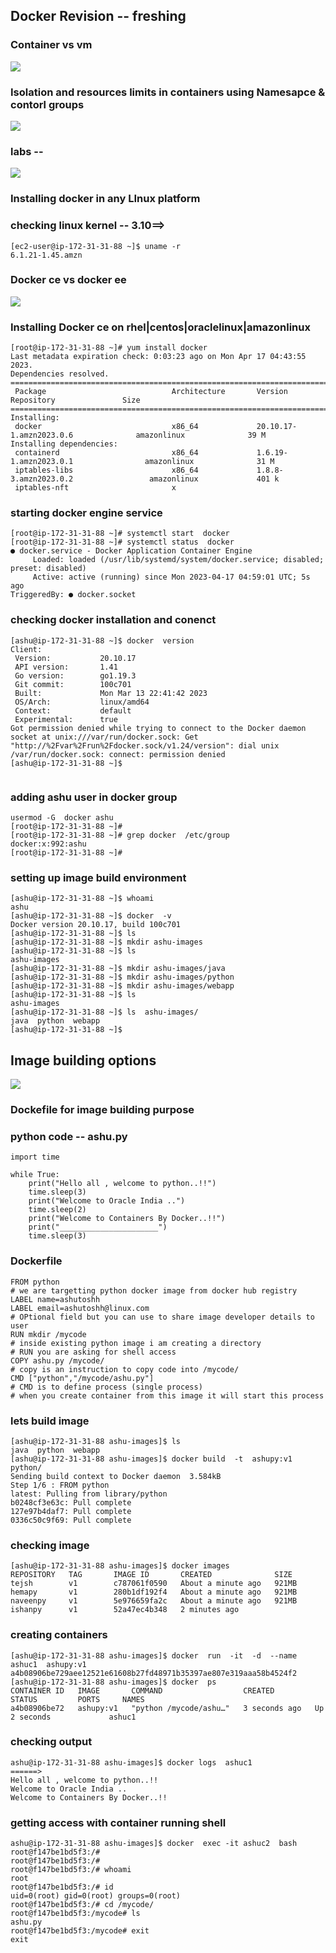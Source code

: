 ## Docker Revision -- freshing 

### Container vs vm 

<img src="vmc.png">

### Isolation and resources limits in containers using Namesapce & contorl groups 

<img src="cgns.png">

### labs -- 

<img src="lab.png">

### Installing docker in any LInux platform 

### checking linux kernel -- 3.10==>

```
[ec2-user@ip-172-31-31-88 ~]$ uname -r
6.1.21-1.45.amzn
```

### Docker ce vs docker ee

<img src="ce.png">

### Installing Docker ce on rhel|centos|oraclelinux|amazonlinux

```
[root@ip-172-31-31-88 ~]# yum install docker 
Last metadata expiration check: 0:03:23 ago on Mon Apr 17 04:43:55 2023.
Dependencies resolved.
==========================================================================================================================
 Package                            Architecture       Version                              Repository               Size
==========================================================================================================================
Installing:
 docker                             x86_64             20.10.17-1.amzn2023.0.6              amazonlinux              39 M
Installing dependencies:
 containerd                         x86_64             1.6.19-1.amzn2023.0.1                amazonlinux              31 M
 iptables-libs                      x86_64             1.8.8-3.amzn2023.0.2                 amazonlinux             401 k
 iptables-nft                       x
```

### starting docker engine service 

```
[root@ip-172-31-31-88 ~]# systemctl start  docker 
[root@ip-172-31-31-88 ~]# systemctl status  docker 
● docker.service - Docker Application Container Engine
     Loaded: loaded (/usr/lib/systemd/system/docker.service; disabled; preset: disabled)
     Active: active (running) since Mon 2023-04-17 04:59:01 UTC; 5s ago
TriggeredBy: ● docker.socket

```

### checking docker installation and conenct

```
[ashu@ip-172-31-31-88 ~]$ docker  version 
Client:
 Version:           20.10.17
 API version:       1.41
 Go version:        go1.19.3
 Git commit:        100c701
 Built:             Mon Mar 13 22:41:42 2023
 OS/Arch:           linux/amd64
 Context:           default
 Experimental:      true
Got permission denied while trying to connect to the Docker daemon socket at unix:///var/run/docker.sock: Get "http://%2Fvar%2Frun%2Fdocker.sock/v1.24/version": dial unix /var/run/docker.sock: connect: permission denied
[ashu@ip-172-31-31-88 ~]$ 


```

### adding ashu user in docker group

```
usermod -G  docker ashu 
[root@ip-172-31-31-88 ~]# 
[root@ip-172-31-31-88 ~]# grep docker  /etc/group
docker:x:992:ashu
[root@ip-172-31-31-88 ~]# 

```

### setting up image build environment 

```
[ashu@ip-172-31-31-88 ~]$ whoami
ashu
[ashu@ip-172-31-31-88 ~]$ docker  -v
Docker version 20.10.17, build 100c701
[ashu@ip-172-31-31-88 ~]$ ls
[ashu@ip-172-31-31-88 ~]$ mkdir ashu-images
[ashu@ip-172-31-31-88 ~]$ ls
ashu-images
[ashu@ip-172-31-31-88 ~]$ mkdir ashu-images/java
[ashu@ip-172-31-31-88 ~]$ mkdir ashu-images/python
[ashu@ip-172-31-31-88 ~]$ mkdir ashu-images/webapp
[ashu@ip-172-31-31-88 ~]$ ls
ashu-images
[ashu@ip-172-31-31-88 ~]$ ls  ashu-images/
java  python  webapp
[ashu@ip-172-31-31-88 ~]$ 

```

## Image building options 

<img src="op.png">

### Dockefile for image building purpose 

### python code -- ashu.py 

```
import time

while True:
    print("Hello all , welcome to python..!!")
    time.sleep(3)
    print("Welcome to Oracle India ..")
    time.sleep(2)
    print("Welcome to Containers By Docker..!!")
    print("______________________")
    time.sleep(3)
```

### Dockerfile

```
FROM python 
# we are targetting python docker image from docker hub registry 
LABEL name=ashutoshh
LABEL email=ashutoshh@linux.com 
# OPtional field but you can use to share image developer details to user
RUN mkdir /mycode 
# inside existing python image i am creating a directory 
# RUN you are asking for shell access 
COPY ashu.py /mycode/
# copy is an instruction to copy code into /mycode/
CMD ["python","/mycode/ashu.py"]
# CMD is to define process (single process) 
# when you create container from this image it will start this process
```

### lets build image

```
[ashu@ip-172-31-31-88 ashu-images]$ ls
java  python  webapp
[ashu@ip-172-31-31-88 ashu-images]$ docker build  -t  ashupy:v1     python/ 
Sending build context to Docker daemon  3.584kB
Step 1/6 : FROM python
latest: Pulling from library/python
b0248cf3e63c: Pull complete 
127e97b4daf7: Pull complete 
0336c50c9f69: Pull complete 
```

### checking image 

```
[ashu@ip-172-31-31-88 ashu-images]$ docker images
REPOSITORY   TAG       IMAGE ID       CREATED              SIZE
tejsh        v1        c787061f0590   About a minute ago   921MB
hemapy       v1        280b1df192f4   About a minute ago   921MB
naveenpy     v1        5e976659fa2c   About a minute ago   921MB
ishanpy      v1        52a47ec4b348   2 minutes ago     
```

### creating containers 

```
[ashu@ip-172-31-31-88 ashu-images]$ docker  run  -it  -d  --name ashuc1  ashupy:v1  
a4b08906be729aee12521e61608b27fd48971b35397ae807e319aaa58b4524f2
[ashu@ip-172-31-31-88 ashu-images]$ docker  ps
CONTAINER ID   IMAGE       COMMAND                  CREATED         STATUS         PORTS     NAMES
a4b08906be72   ashupy:v1   "python /mycode/ashu…"   3 seconds ago   Up 2 seconds             ashuc1
```

### checking output 

```
ashu@ip-172-31-31-88 ashu-images]$ docker logs  ashuc1 
======>
Hello all , welcome to python..!!
Welcome to Oracle India ..
Welcome to Containers By Docker..!!

```

### getting access with container running shell

```
ashu@ip-172-31-31-88 ashu-images]$ docker  exec -it ashuc2  bash 
root@f147be1bd5f3:/# 
root@f147be1bd5f3:/# 
root@f147be1bd5f3:/# whoami
root
root@f147be1bd5f3:/# id
uid=0(root) gid=0(root) groups=0(root)
root@f147be1bd5f3:/# cd /mycode/
root@f147be1bd5f3:/mycode# ls
ashu.py
root@f147be1bd5f3:/mycode# exit
exit
```


